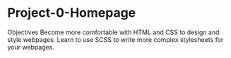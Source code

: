 # Project-0-Homepage
Objectives Become more comfortable with HTML and CSS to design and style webpages. Learn to use SCSS to write more complex stylesheets for your webpages.

